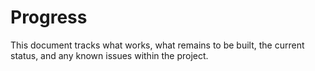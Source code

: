 # Progress

This document tracks what works, what remains to be built, the current status, and any known issues within the project.
